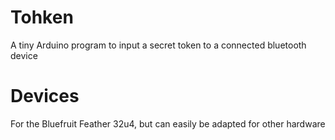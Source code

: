 # Tohken
A tiny Arduino program to input a secret token to a connected bluetooth device

# Devices
For the Bluefruit Feather 32u4, but can easily be adapted for other hardware
